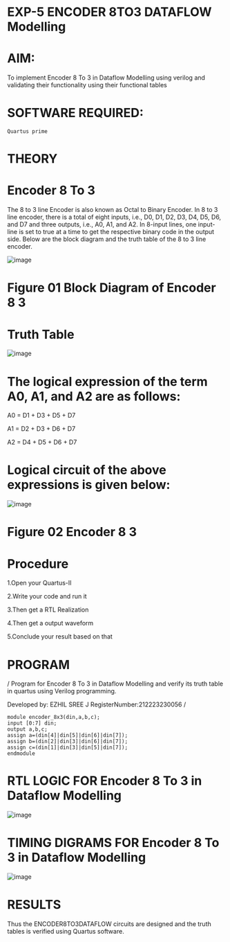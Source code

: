 # EXP-5 ENCODER 8TO3 DATAFLOW Modelling

 # AIM:  

To implement  Encoder 8 To 3 in Dataflow Modelling using verilog and validating their functionality using their functional tables

 # SOFTWARE REQUIRED:   
    Quartus prime

 # THEORY  

 # Encoder 8 To 3  

The 8 to 3 line Encoder is also known as Octal to Binary Encoder. In 8 to 3 line encoder, there is a total of eight inputs, i.e., D0, D1, D2, D3, D4, D5, D6, and D7 and three outputs, i.e., A0, A1, and A2. In 8-input lines, one input-line is set to true at a time to get the respective binary code in the output side. Below are the block diagram and the truth table of the 8 to 3 line encoder.

![image](https://github.com/naavaneetha/ENCODER8TO3DATAFLOW/assets/154305477/0bc242c1-eb9e-4c47-afe5-30428470efc3)

# Figure 01  Block Diagram of Encoder 8   3

#  Truth Table  

![image](https://github.com/naavaneetha/ENCODER8TO3DATAFLOW/assets/154305477/35496b14-ae6e-4cd1-9abd-d6736b576575)

# The logical expression of the term A0, A1, and A2 are as follows:

A0 = D1 + D3 + D5 + D7

A1 = D2 + D3 + D6 + D7

A2 = D4 + D5 + D6 + D7

# Logical circuit of the above expressions is given below:

![image](https://github.com/naavaneetha/ENCODER8TO3DATAFLOW/assets/154305477/95acaee6-c873-4c75-89eb-ef09fb158053)

# Figure 02  Encoder 8   3

#  Procedure  
1.Open your Quartus-II 

2.Write your code and run it 

3.Then get a RTL Realization 

4.Then get a output waveform 

5.Conclude your result based on that

#  PROGRAM  

/  Program for Encoder 8 To 3 in Dataflow Modelling and verify its truth table in quartus using Verilog programming. 

Developed by: EZHIL SREE J
RegisterNumber:212223230056
 /
 ```
module encoder_8x3(din,a,b,c);
input [0:7] din;
output a,b,c;
assign a=(din[4]|din[5]|din[6]|din[7]);
assign b=(din[2]|din[3]|din[6]|din[7]);
assign c=(din[1]|din[3]|din[5]|din[7]);
endmodule

```

 # RTL LOGIC FOR Encoder 8 To 3 in Dataflow Modelling  
 ![image](https://github.com/user-attachments/assets/b2de3f43-16ac-4684-a72c-9ad145721482)


 # TIMING DIGRAMS FOR Encoder 8 To 3 in Dataflow Modelling  
 ![image](https://github.com/user-attachments/assets/8595c7a4-47ad-41fb-acb9-4392807dc594)


 # RESULTS  


Thus the ENCODER8TO3DATAFLOW circuits are designed and the truth tables is verified using Quartus software.

